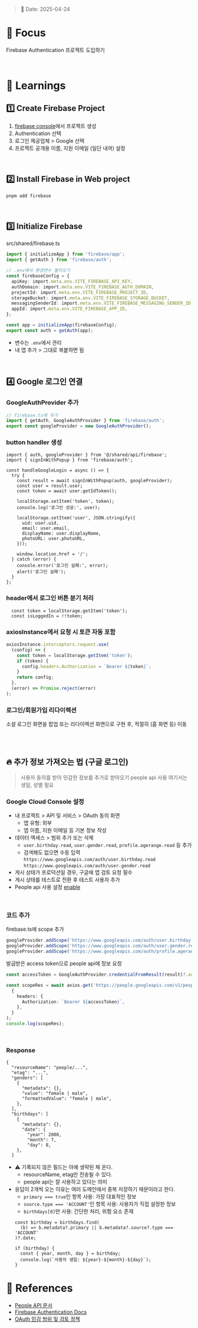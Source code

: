 > 📆 Date: 2025-04-24

# 📌 Focus
Firebase Authentication 프로젝트 도입하기

<br />

# 📝 Learnings

## 1️⃣ Create Firebase Project
1. [firebase console](https://console.firebase.google.com/)에서 프로젝트 생성
2. Authentication 선택
3. 로그인 제공업체 > Google 선택
4. 프로젝트 공개용 이름, 지원 이메일 (일단 내꺼) 설정

<br />

## 2️⃣ Install Firebase in Web project
```bash
pnpm add firebase
```

<br />

## 3️⃣ Initialize Firebase
src/shared/firebase.ts
```ts
import { initializeApp } from 'firebase/app';
import { getAuth } from 'firebase/auth';

// .env에서 환경변수 불러오기
const firebaseConfig = {
  apiKey: import.meta.env.VITE_FIREBASE_API_KEY,
  authDomain: import.meta.env.VITE_FIREBASE_AUTH_DOMAIN,
  projectId: import.meta.env.VITE_FIREBASE_PROJECT_ID,
  storageBucket: import.meta.env.VITE_FIREBASE_STORAGE_BUCKET,
  messagingSenderId: import.meta.env.VITE_FIREBASE_MESSAGING_SENDER_ID,
  appId: import.meta.env.VITE_FIREBASE_APP_ID,
};

const app = initializeApp(firebaseConfig);
export const auth = getAuth(app);
```
- 변수는 `.env`에서 관리
- 내 앱 추가 > 그대로 복붙하면 됨

<br />

## 4️⃣ Google 로그인 연결
### GoogleAuthProvider 추가
```ts
// firebase.ts에 추가
import { getAuth, GoogleAuthProvider } from 'firebase/auth';
export const googleProvider = new GoogleAuthProvider();
```

### button handler 생성
```tsx
import { auth, googleProvider } from '@/shared/api/firebase';
import { signInWithPopup } from 'firebase/auth';

const handleGoogleLogin = async () => {
  try {
    const result = await signInWithPopup(auth, googleProvider);
    const user = result.user;
    const token = await user.getIdToken();

    localStorage.setItem('token', token);
    console.log('로그인 성공:', user);
    
    localStorage.setItem('user', JSON.stringify({
      uid: user.uid,
      email: user.email,
      displayName: user.displayName,
      photoURL: user.photoURL,
    }));

    window.location.href = '/';
  } catch (error) {
    console.error('로그인 실패:', error);
    alert('로그인 실패');
  }
};
```

### header에서 로그인 버튼 분기 처리
```tsx
  const token = localStorage.getItem('token');
  const isLoggedIn = !!token;
```

### axiosInstance에서 요청 시 토큰 자동 포함
```ts
axiosInstance.interceptors.request.use(
  (config) => {
    const token = localStorage.getItem('token');
    if (token) {
      config.headers.Authorization = `Bearer ${token}`;
    }
    return config;
  },
  (error) => Promise.reject(error)
);
```

### 로그인/회원가입 리다이렉션
소셜 로그인 화면을 팝업 또는 리다이렉션 화면으로 구현 후, 적절히 (홈 화면 등) 이동


<br />
<br />

## 🔥 추가 정보 가져오는 법 (구글 로그인)
> 사용자 동의를 받아 민감한 정보를 추가로 받아오기
> people api 사용
> 여기서는 생일, 성별 필요

### Google Cloud Console 설정
- 내 프로젝트 > API 및 서비스 > OAuth 동의 화면
  - 앱 유형: 외부
  - 앱 이름, 지원 이메일 등 기본 정보 작성 
- 데이터 액세스 > 범위 추가 또는 삭제
  - `user.birthday.read`, `user.gender.read`, `profile.agerange.read` 등 추가
  - 검색해도 없으면 수동 입력
    `https://www.googleapis.com/auth/user.birthday.read`
    `https://www.googleapis.com/auth/user.gender.read`
- 게시 상태가 프로덕션일 경우, 구글에 앱 검토 요청 필수
- 게시 상태를 테스트로 전환 후 테스트 사용자 추가
- People api 사용 설정 [enable](https://console.developers.google.com/apis/api/people.googleapis.com/overview?project=379942709907)

<br />

### 코드 추가 
firebase.ts에 scope 추가
```ts
googleProvider.addScope('https://www.googleapis.com/auth/user.birthday.read');
googleProvider.addScope('https://www.googleapis.com/auth/user.gender.read');
googleProvider.addScope('https://www.googleapis.com/auth/profile.agerange.read');
```

발급받은 access token으로 people api에 정보 요청
```ts
const accessToken = GoogleAuthProvider.credentialFromResult(result)?.accessToken;

const scopeRes = await axios.get('https://people.googleapis.com/v1/people/me?personFields=birthdays,genders',
  {
    headers: {
      Authorization: `Bearer ${accessToken}`,
    },
  }
);
console.log(scopeRes);
```

<br />

### Response
```
{
  "resourceName": "people/...",
  "etag": "...",
  "genders": [
    {
      "metadata": {},
      "value": "female | male",
      "formattedValue": "female | male",
    },
  ],
  "birthdays": [
    {
      "metadata": {},
      "date": {
        "year": 2000,
        "month": 7,
        "day": 8,
    },
  ]
```
- ⚠️ 기록되지 않은 필드는 아예 생략된 채 온다.
  - resourceName, etag만 전송될 수 있다.
  - people api는 잘 사용하고 있다는 의미
- 응답이 2개씩 오는 이유는 여러 도메인에서 중복 저장하기 때문이라고 한다.
  - `primary === true`인 항목 사용: 가장 대표적인 정보
  - `source.type === 'ACCOUNT'`인 항목 사용: 사용자가 직접 설정한 정보
  - `birthdays[0]`만 사용: 간단한 처리, 위험 요소 존재
  ```
  const birthday = birthdays.find(
    (b) => b.metadata?.primary || b.metadata?.source?.type === 'ACCOUNT'
  )?.date;
  
  if (birthday) {
    const { year, month, day } = birthday;
    console.log(`사용자 생일: ${year}-${month}-${day}`);
  }
  ``` 

# 🔗 References
- [People API 문서](https://developers.google.com/people)
- [Firebase Authentication Docs](https://firebase.google.com/docs/auth/web/start)
- [OAuth 민감 범위 및 검토 정책](https://support.google.com/cloud/answer/9110914)
